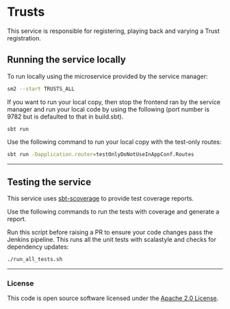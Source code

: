 # Trusts

This service is responsible for registering, playing back and varying a Trust registration.


## Running the service locally


To run locally using the microservice provided by the service manager:

```bash
sm2 --start TRUSTS_ALL
```


If you want to run your local copy, then stop the frontend ran by the service manager and run your local code by using the following (port number is 9782 but is defaulted to that in build.sbt).

`sbt run`

Use the following command to run your local copy with the test-only routes:

```bash
sbt run -Dapplication.router=testOnlyDoNotUseInAppConf.Routes
```

---

## Testing the service

This service uses [sbt-scoverage](https://github.com/scoverage/sbt-scoverage) to
provide test coverage reports.

Use the following commands to run the tests with coverage and generate a report.

Run this script before raising a PR to ensure your code changes pass the Jenkins pipeline. This runs all the unit tests with scalastyle and checks for dependency updates:

```bash
./run_all_tests.sh
```

---

### License

This code is open source software licensed under the [Apache 2.0 License]("http://www.apache.org/licenses/LICENSE-2.0.html").
